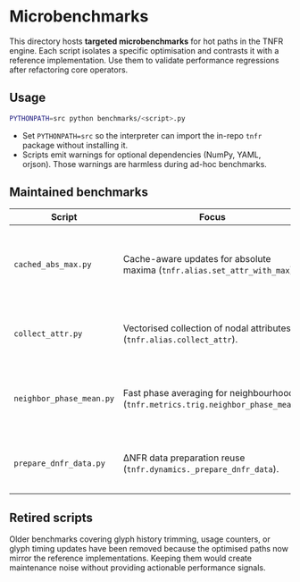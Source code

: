 # Microbenchmarks

This directory hosts **targeted microbenchmarks** for hot paths in the TNFR
engine. Each script isolates a specific optimisation and contrasts it with a
reference implementation. Use them to validate performance regressions after
refactoring core operators.

## Usage

```bash
PYTHONPATH=src python benchmarks/<script>.py
```

* Set `PYTHONPATH=src` so the interpreter can import the in-repo `tnfr`
  package without installing it.
* Scripts emit warnings for optional dependencies (NumPy, YAML, orjson). Those
  warnings are harmless during ad-hoc benchmarks.

## Maintained benchmarks

| Script | Focus | Notes |
| --- | --- | --- |
| `cached_abs_max.py` | Cache-aware updates for absolute maxima (`tnfr.alias.set_attr_with_max`). | Demonstrates how cached maxima avoid recomputing `recompute_abs_max` on every assignment. |
| `collect_attr.py` | Vectorised collection of nodal attributes (`tnfr.alias.collect_attr`). | Requires NumPy; the script exits gracefully when the module is unavailable. |
| `neighbor_phase_mean.py` | Fast phase averaging for neighbourhoods (`tnfr.metrics.trig.neighbor_phase_mean`). | Includes a `NodoNX`-based reference to highlight the benefit of cached trigonometry. |
| `prepare_dnfr_data.py` | ΔNFR data preparation reuse (`tnfr.dynamics._prepare_dnfr_data`). | Exercises cache reuse when assembling phase/EPI/νf arrays. |

## Retired scripts

Older benchmarks covering glyph history trimming, usage counters, or glyph
timing updates have been removed because the optimised paths now mirror the
reference implementations. Keeping them would create maintenance noise without
providing actionable performance signals.
